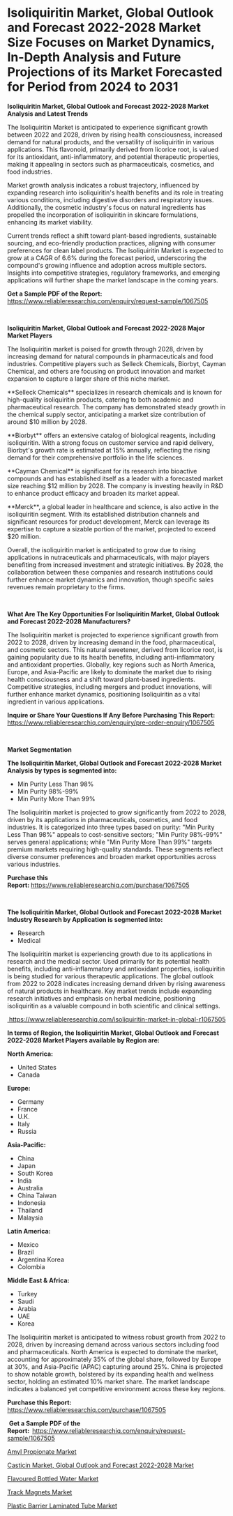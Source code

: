 <p><h1>Isoliquiritin Market, Global Outlook and Forecast 2022-2028 Market Size Focuses on Market Dynamics, In-Depth Analysis and Future Projections of its Market Forecasted for Period from 2024 to 2031</h1></p><p><strong>Isoliquiritin Market, Global Outlook and Forecast 2022-2028 Market Analysis and Latest Trends</strong></p>
<p><p>The Isoliquiritin Market is anticipated to experience significant growth between 2022 and 2028, driven by rising health consciousness, increased demand for natural products, and the versatility of isoliquiritin in various applications. This flavonoid, primarily derived from licorice root, is valued for its antioxidant, anti-inflammatory, and potential therapeutic properties, making it appealing in sectors such as pharmaceuticals, cosmetics, and food industries.</p><p>Market growth analysis indicates a robust trajectory, influenced by expanding research into isoliquiritin's health benefits and its role in treating various conditions, including digestive disorders and respiratory issues. Additionally, the cosmetic industry's focus on natural ingredients has propelled the incorporation of isoliquiritin in skincare formulations, enhancing its market viability.</p><p>Current trends reflect a shift toward plant-based ingredients, sustainable sourcing, and eco-friendly production practices, aligning with consumer preferences for clean label products. The Isoliquiritin Market is expected to grow at a CAGR of 6.6% during the forecast period, underscoring the compound's growing influence and adoption across multiple sectors. Insights into competitive strategies, regulatory frameworks, and emerging applications will further shape the market landscape in the coming years.</p></p>
<p><strong>Get a Sample PDF of the Report:&nbsp;</strong> <a href="https://www.reliableresearchiq.com/enquiry/request-sample/1067505">https://www.reliableresearchiq.com/enquiry/request-sample/1067505</a></p>
<p>&nbsp;</p>
<p><strong>Isoliquiritin Market, Global Outlook and Forecast 2022-2028 Major Market Players</strong></p>
<p><p>The Isoliquiritin market is poised for growth through 2028, driven by increasing demand for natural compounds in pharmaceuticals and food industries. Competitive players such as Selleck Chemicals, Biorbyt, Cayman Chemical, and others are focusing on product innovation and market expansion to capture a larger share of this niche market.</p><p>**Selleck Chemicals** specializes in research chemicals and is known for high-quality isoliquiritin products, catering to both academic and pharmaceutical research. The company has demonstrated steady growth in the chemical supply sector, anticipating a market size contribution of around $10 million by 2028.</p><p>**Biorbyt** offers an extensive catalog of biological reagents, including isoliquiritin. With a strong focus on customer service and rapid delivery, Biorbyt's growth rate is estimated at 15% annually, reflecting the rising demand for their comprehensive portfolio in the life sciences.</p><p>**Cayman Chemical** is significant for its research into bioactive compounds and has established itself as a leader with a forecasted market size reaching $12 million by 2028. The company is investing heavily in R&D to enhance product efficacy and broaden its market appeal.</p><p>**Merck**, a global leader in healthcare and science, is also active in the isoliquiritin segment. With its established distribution channels and significant resources for product development, Merck can leverage its expertise to capture a sizable portion of the market, projected to exceed $20 million.</p><p>Overall, the isoliquiritin market is anticipated to grow due to rising applications in nutraceuticals and pharmaceuticals, with major players benefiting from increased investment and strategic initiatives. By 2028, the collaboration between these companies and research institutions could further enhance market dynamics and innovation, though specific sales revenues remain proprietary to the firms.</p></p>
<p>&nbsp;</p>
<p><strong>What Are The Key Opportunities For Isoliquiritin Market, Global Outlook and Forecast 2022-2028 Manufacturers?</strong></p>
<p><p>The Isoliquiritin market is projected to experience significant growth from 2022 to 2028, driven by increasing demand in the food, pharmaceutical, and cosmetic sectors. This natural sweetener, derived from licorice root, is gaining popularity due to its health benefits, including anti-inflammatory and antioxidant properties. Globally, key regions such as North America, Europe, and Asia-Pacific are likely to dominate the market due to rising health consciousness and a shift toward plant-based ingredients. Competitive strategies, including mergers and product innovations, will further enhance market dynamics, positioning Isoliquiritin as a vital ingredient in various applications.</p></p>
<p><strong>Inquire or Share Your Questions If Any Before Purchasing This Report:</strong> <a href="https://www.reliableresearchiq.com/enquiry/pre-order-enquiry/1067505">https://www.reliableresearchiq.com/enquiry/pre-order-enquiry/1067505</a></p>
<p>&nbsp;</p>
<p><strong>Market Segmentation</strong></p>
<p><strong>The Isoliquiritin Market, Global Outlook and Forecast 2022-2028 Market Analysis by types is segmented into:</strong></p>
<p><ul><li>Min Purity Less Than 98%</li><li>Min Purity 98%-99%</li><li>Min Purity More Than 99%</li></ul></p>
<p><p>The Isoliquiritin market is projected to grow significantly from 2022 to 2028, driven by its applications in pharmaceuticals, cosmetics, and food industries. It is categorized into three types based on purity: "Min Purity Less Than 98%" appeals to cost-sensitive sectors; "Min Purity 98%-99%" serves general applications; while "Min Purity More Than 99%" targets premium markets requiring high-quality standards. These segments reflect diverse consumer preferences and broaden market opportunities across various industries.</p></p>
<p><strong>Purchase this Report:&nbsp;</strong><a href="https://www.reliableresearchiq.com/purchase/1067505">https://www.reliableresearchiq.com/purchase/1067505</a></p>
<p>&nbsp;</p>
<p><strong>The Isoliquiritin Market, Global Outlook and Forecast 2022-2028 Market Industry Research by Application is segmented into:</strong></p>
<p><ul><li>Research</li><li>Medical</li></ul></p>
<p><p>The Isoliquiritin market is experiencing growth due to its applications in research and the medical sector. Used primarily for its potential health benefits, including anti-inflammatory and antioxidant properties, isoliquiritin is being studied for various therapeutic applications. The global outlook from 2022 to 2028 indicates increasing demand driven by rising awareness of natural products in healthcare. Key market trends include expanding research initiatives and emphasis on herbal medicine, positioning isoliquiritin as a valuable compound in both scientific and clinical settings.</p></p>
<p><a href="https://www.reliableresearchiq.com/isoliquiritin-market-in-global-r1067505">&nbsp;https://www.reliableresearchiq.com/isoliquiritin-market-in-global-r1067505</a></p>
<p><strong>In terms of Region, the Isoliquiritin Market, Global Outlook and Forecast 2022-2028 Market Players available by Region are:</strong></p>
<p>
    <p> <strong> North America: </strong>
        <ul>
            <li>United States</li>
            <li>Canada</li>
        </ul>
        </p> 
    <p> <strong> Europe: </strong>
        <ul>
            <li>Germany</li>
            <li>France</li>
            <li>U.K.</li>
            <li>Italy</li>
            <li>Russia</li>
        </ul>
        </p> 
    <p> <strong> Asia-Pacific: </strong>
        <ul>
            <li>China</li>
            <li>Japan</li>
            <li>South Korea</li>
            <li>India</li>
            <li>Australia</li>
            <li>China Taiwan</li>
            <li>Indonesia</li>
            <li>Thailand</li>
            <li>Malaysia</li>
        </ul>
        </p> 
    <p> <strong> Latin America: </strong>
        <ul>
            <li>Mexico</li>
            <li>Brazil</li>
            <li>Argentina Korea</li>
            <li>Colombia</li>
        </ul>
        </p> 
    <p> <strong> Middle East & Africa: </strong>
        <ul>
            <li>Turkey</li>
            <li>Saudi</li>
            <li>Arabia</li>
            <li>UAE</li>
            <li>Korea</li>
        </ul>
    </p>
    </p>
<p><p>The Isoliquiritin market is anticipated to witness robust growth from 2022 to 2028, driven by increasing demand across various sectors including food and pharmaceuticals. North America is expected to dominate the market, accounting for approximately 35% of the global share, followed by Europe at 30%, and Asia-Pacific (APAC) capturing around 25%. China is projected to show notable growth, bolstered by its expanding health and wellness sector, holding an estimated 10% market share. The market landscape indicates a balanced yet competitive environment across these key regions.</p></p>
<p><strong>Purchase this Report: </strong><a href="https://www.reliableresearchiq.com/purchase/1067505">https://www.reliableresearchiq.com/purchase/1067505</a></p>
<p>&nbsp;<strong>Get a Sample PDF of the Report:&nbsp;&nbsp;</strong><a href="https://www.reliableresearchiq.com/enquiry/request-sample/1067505">https://www.reliableresearchiq.com/enquiry/request-sample/1067505</a></p>
<p><strong></strong></p>
<p><p><a href="https://issuu.com/reportprime-2/docs/amyl-propionate-market-size-2030.pp_886174e9ef475e">Amyl Propionate Market</a></p><p><a href="https://github.com/alesiasc0na/Market-Research-Report-List-1/blob/main/casticin-market-global-outlook-and-forecast-2022-2028-market.md">Casticin Market, Global Outlook and Forecast 2022-2028 Market</a></p><p><a href="https://www.linkedin.com/pulse/comprehensive-look-product-type-pet-bottlesstand-up-pouchesglass-atu9e?trackingId=UAW5yc26RbqfJt9IJZX%2FHQ%3D%3D">Flavoured Bottled Water Market</a></p><p><a href="https://www.linkedin.com/pulse/driving-factors-behind-track-magnets-market-trends-applications-g33ne?trackingId=9AZXuSPnQXWQxcMX3xE4gw%3D%3D">Track Magnets Market</a></p><p><a href="https://issuu.com/reportprime-2/docs/plastic-barrier-laminated-tube-mark_f3eae334e02ae8">Plastic Barrier Laminated Tube Market</a></p></p>